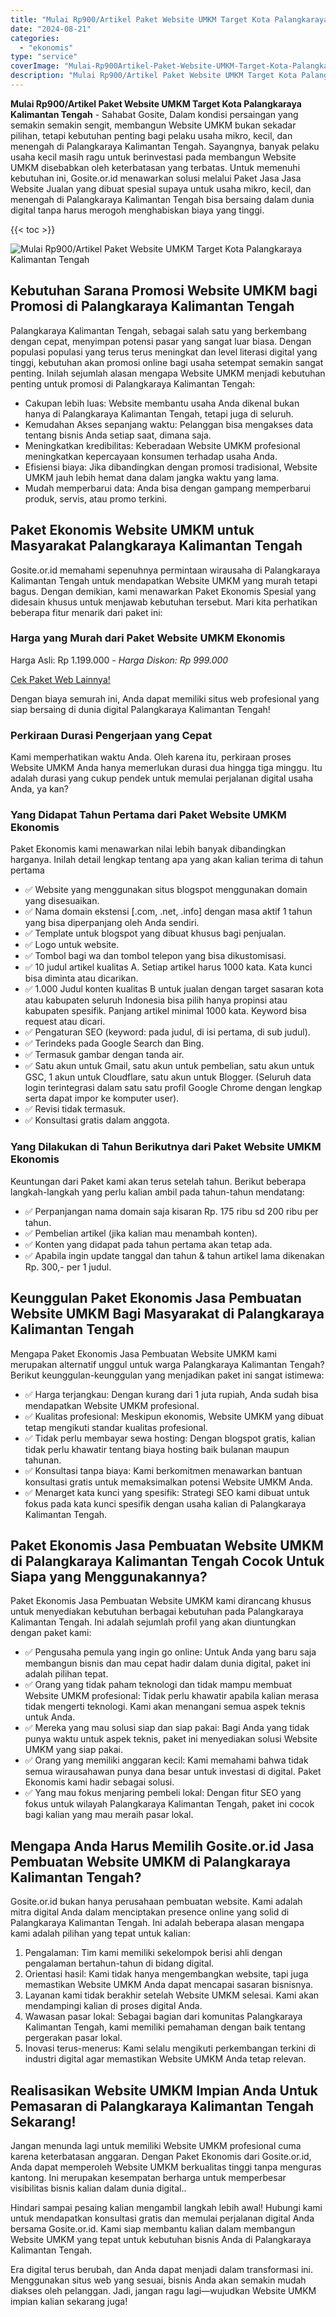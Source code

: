 ```yaml
---
title: "Mulai Rp900/Artikel Paket Website UMKM Target Kota Palangkaraya Kalimantan Tengah"
date: "2024-08-21"
categories: 
  - "ekonomis"
type: "service"
coverImage: "Mulai-Rp900Artikel-Paket-Website-UMKM-Target-Kota-Palangkaraya-Kalimantan-Tengah.png"
description: "Mulai Rp900/Artikel Paket Website UMKM Target Kota Palangkaraya Kalimantan Tengah. Era digital terus berubah, dan Anda dapat menjadi dalam transformasi ini...."
---
```


**Mulai Rp900/Artikel Paket Website UMKM Target Kota Palangkaraya Kalimantan Tengah** - Sahabat Gosite, Dalam kondisi persaingan yang semakin semakin sengit, membangun Website UMKM bukan sekadar pilihan, tetapi kebutuhan penting bagi pelaku usaha mikro, kecil, dan menengah di Palangkaraya Kalimantan Tengah. Sayangnya, banyak pelaku usaha kecil masih ragu untuk berinvestasi pada membangun Website UMKM disebabkan oleh keterbatasan yang terbatas. Untuk memenuhi kebutuhan ini, Gosite.or.id menawarkan solusi melalui Paket Jasa Jasa Website Jualan yang dibuat spesial supaya untuk usaha mikro, kecil, dan menengah di Palangkaraya Kalimantan Tengah bisa bersaing dalam dunia digital tanpa harus merogoh menghabiskan biaya yang tinggi.

{{< toc >}}

![Mulai Rp900/Artikel Paket Website UMKM Target Kota Palangkaraya Kalimantan Tengah](/images/ekonomis/Mulai-Rp900Artikel-Paket-Website-UMKM-Target-Kota-Palangkaraya-Kalimantan-Tengah.png)

## Kebutuhan Sarana Promosi Website UMKM bagi Promosi di Palangkaraya Kalimantan Tengah

Palangkaraya Kalimantan Tengah, sebagai salah satu yang berkembang dengan cepat, menyimpan potensi pasar yang sangat luar biasa. Dengan populasi populasi yang terus terus meningkat dan level literasi digital yang tinggi, kebutuhan akan promosi online bagi usaha setempat semakin sangat penting. Inilah sejumlah alasan mengapa Website UMKM menjadi kebutuhan penting untuk promosi di Palangkaraya Kalimantan Tengah:

- Cakupan lebih luas: Website membantu usaha Anda dikenal bukan hanya di Palangkaraya Kalimantan Tengah, tetapi juga di seluruh.
- Kemudahan Akses sepanjang waktu: Pelanggan bisa mengakses data tentang bisnis Anda setiap saat, dimana saja.
- Meningkatkan kredibilitas: Keberadaan Website UMKM profesional meningkatkan kepercayaan konsumen terhadap usaha Anda.
- Efisiensi biaya: Jika dibandingkan dengan promosi tradisional, Website UMKM jauh lebih hemat dana dalam jangka waktu yang lama.
- Mudah memperbarui data: Anda bisa dengan gampang memperbarui produk, servis, atau promo terkini.

## Paket Ekonomis Website UMKM untuk Masyarakat Palangkaraya Kalimantan Tengah

Gosite.or.id memahami sepenuhnya permintaan wirausaha di Palangkaraya Kalimantan Tengah untuk mendapatkan Website UMKM yang murah tetapi bagus. Dengan demikian, kami menawarkan Paket Ekonomis Spesial yang didesain khusus untuk menjawab kebutuhan tersebut. Mari kita perhatikan beberapa fitur menarik dari paket ini:

### Harga yang Murah dari Paket Website UMKM Ekonomis

<a class="cta-button">Harga Asli: Rp 1.199.000 - <em>Harga Diskon: Rp 999.000</em></a>

<a href="/jasa-web/" class="cta-button">Cek Paket Web Lainnya!</a>

Dengan biaya semurah ini, Anda dapat memiliki situs web profesional yang siap bersaing di dunia digital Palangkaraya Kalimantan Tengah!

### Perkiraan Durasi Pengerjaan yang Cepat

Kami memperhatikan waktu Anda. Oleh karena itu, perkiraan proses Website UMKM Anda hanya memerlukan durasi dua hingga tiga minggu. Itu adalah durasi yang cukup pendek untuk memulai perjalanan digital usaha Anda, ya kan?

### Yang Didapat Tahun Pertama dari Paket Website UMKM Ekonomis

Paket Ekonomis kami menawarkan nilai lebih banyak dibandingkan harganya. Inilah detail lengkap tentang apa yang akan kalian terima di tahun pertama

- ✅ Website yang menggunakan situs blogspot menggunakan domain yang disesuaikan.
- ✅ Nama domain ekstensi \[.com, .net, .info\] dengan masa aktif 1 tahun yang bisa diperpanjang oleh Anda sendiri.
- ✅ Template untuk blogspot yang dibuat khusus bagi penjualan.
- ✅ Logo untuk website.
- ✅ Tombol bagi wa dan tombol telepon yang bisa dikustomisasi.
- ✅ 10 judul artikel kualitas A. Setiap artikel harus 1000 kata. Kata kunci bisa diminta atau dicarikan.
- ✅ 1.000 Judul konten kualitas B untuk jualan dengan target sasaran kota atau kabupaten seluruh Indonesia bisa pilih hanya propinsi atau kabupaten spesifik. Panjang artikel minimal 1000 kata. Keyword bisa request atau dicari.
- ✅ Pengaturan SEO (keyword: pada judul, di isi pertama, di sub judul).
- ✅ Terindeks pada Google Search dan Bing.
- ✅ Termasuk gambar dengan tanda air.
- ✅ Satu akun untuk Gmail, satu akun untuk pembelian, satu akun untuk GSC, 1 akun untuk Cloudflare, satu akun untuk Blogger. (Seluruh data login terintegrasi dalam satu satu profil Google Chrome dengan lengkap serta dapat impor ke komputer user).
- ✅ Revisi tidak termasuk.
- ✅ Konsultasi gratis dalam anggota.

### Yang Dilakukan di Tahun Berikutnya dari Paket Website UMKM Ekonomis

Keuntungan dari Paket kami akan terus setelah tahun. Berikut beberapa langkah-langkah yang perlu kalian ambil pada tahun-tahun mendatang:

- ✅ Perpanjangan nama domain saja kisaran Rp. 175 ribu sd 200 ribu per tahun.
- ✅ Pembelian artikel (jika kalian mau menambah konten).
- ✅ Konten yang didapat pada tahun pertama akan tetap ada.
- ✅ Apabila ingin update tanggal dan tahun & tahun artikel lama dikenakan Rp. 300,- per 1 judul.

## Keunggulan Paket Ekonomis Jasa Pembuatan Website UMKM Bagi Masyarakat di Palangkaraya Kalimantan Tengah

Mengapa Paket Ekonomis Jasa Pembuatan Website UMKM kami merupakan alternatif unggul untuk warga Palangkaraya Kalimantan Tengah? Berikut keunggulan-keunggulan yang menjadikan paket ini sangat istimewa:

- ✅ Harga terjangkau: Dengan kurang dari 1 juta rupiah, Anda sudah bisa mendapatkan Website UMKM profesional.
- ✅ Kualitas profesional: Meskipun ekonomis, Website UMKM yang dibuat tetap mengikuti standar kualitas profesional.
- ✅ Tidak perlu membayar sewa hosting: Dengan blogspot gratis, kalian tidak perlu khawatir tentang biaya hosting baik bulanan maupun tahunan.
- ✅ Konsultasi tanpa biaya: Kami berkomitmen menawarkan bantuan konsultasi gratis untuk memaksimalkan potensi Website UMKM Anda.
- ✅ Menarget kata kunci yang spesifik: Strategi SEO kami dibuat untuk fokus pada kata kunci spesifik dengan usaha kalian di Palangkaraya Kalimantan Tengah.

## Paket Ekonomis Jasa Pembuatan Website UMKM di Palangkaraya Kalimantan Tengah Cocok Untuk Siapa yang Menggunakannya?

Paket Ekonomis Jasa Pembuatan Website UMKM kami dirancang khusus untuk menyediakan kebutuhan berbagai kebutuhan pada Palangkaraya Kalimantan Tengah. Ini adalah sejumlah profil yang akan diuntungkan dengan paket kami:

- ✅ Pengusaha pemula yang ingin go online: Untuk Anda yang baru saja membangun bisnis dan mau cepat hadir dalam dunia digital, paket ini adalah pilihan tepat.
- ✅ Orang yang tidak paham teknologi dan tidak mampu membuat Website UMKM profesional: Tidak perlu khawatir apabila kalian merasa tidak mengerti teknologi. Kami akan menangani semua aspek teknis untuk Anda.
- ✅ Mereka yang mau solusi siap dan siap pakai: Bagi Anda yang tidak punya waktu untuk aspek teknis, paket ini menyediakan solusi Website UMKM yang siap pakai.
- ✅ Orang yang memiliki anggaran kecil: Kami memahami bahwa tidak semua wirausahawan punya dana besar untuk investasi di digital. Paket Ekonomis kami hadir sebagai solusi.
- ✅ Yang mau fokus menjaring pembeli lokal: Dengan fitur SEO yang fokus untuk wilayah Palangkaraya Kalimantan Tengah, paket ini cocok bagi kalian yang mau meraih pasar lokal.

## Mengapa Anda Harus Memilih Gosite.or.id Jasa Pembuatan Website UMKM di Palangkaraya Kalimantan Tengah?

Gosite.or.id bukan hanya perusahaan pembuatan website. Kami adalah mitra digital Anda dalam menciptakan presence online yang solid di Palangkaraya Kalimantan Tengah. Ini adalah beberapa alasan mengapa kami adalah pilihan yang tepat untuk kalian:

1. Pengalaman: Tim kami memiliki sekelompok berisi ahli dengan pengalaman bertahun-tahun di bidang digital.
2. Orientasi hasil: Kami tidak hanya mengembangkan website, tapi juga memastikan Website UMKM Anda dapat mencapai sasaran bisnisnya.
3. Layanan kami tidak berakhir setelah Website UMKM selesai. Kami akan mendampingi kalian di proses digital Anda.
4. Wawasan pasar lokal: Sebagai bagian dari komunitas Palangkaraya Kalimantan Tengah, kami memiliki pemahaman dengan baik tentang pergerakan pasar lokal.
5. Inovasi terus-menerus: Kami selalu mengikuti perkembangan terkini di industri digital agar memastikan Website UMKM Anda tetap relevan.

## Realisasikan Website UMKM Impian Anda Untuk Pemasaran di Palangkaraya Kalimantan Tengah Sekarang!

Jangan menunda lagi untuk memiliki Website UMKM profesional cuma karena keterbatasan anggaran. Dengan Paket Ekonomis dari Gosite.or.id, Anda dapat memperoleh Website UMKM berkualitas tinggi tanpa menguras kantong. Ini merupakan kesempatan berharga untuk memperbesar visibilitas bisnis kalian dalam dunia digital..

Hindari sampai pesaing kalian mengambil langkah lebih awal! Hubungi kami untuk mendapatkan konsultasi gratis dan memulai perjalanan digital Anda bersama Gosite.or.id. Kami siap membantu kalian dalam membangun Website UMKM yang tepat untuk kebutuhan bisnis Anda di Palangkaraya Kalimantan Tengah.

Era digital terus berubah, dan Anda dapat menjadi dalam transformasi ini. Menggunakan situs web yang sesuai, bisnis Anda akan semakin mudah diakses oleh pelanggan. Jadi, jangan ragu lagi—wujudkan Website UMKM impian kalian sekarang juga!